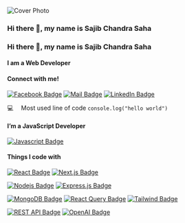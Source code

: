 ![Cover Photo](https://media.licdn.com/dms/image/D4E16AQGOWYGK8H6I6A/profile-displaybackgroundimage-shrink_350_1400/0/1735306831076?e=1742428800&v=beta&t=EPIFbekbUCSt8gFoddxbZgHAd60StwexjcdWweJ1n0I)  

### Hi there 👋, my name is Sajib Chandra Saha  



### Hi there 👋, my name is Sajib Chandra Saha  
#### I am a Web Developer  
#### Connect with me!  

[![Facebook Badge](https://img.shields.io/badge/Facebook-1877F2?style=for-the-badge&logo=facebook&logoColor=white)](https://www.facebook.com/sojib.saha.942145/)  [![Mail Badge](https://img.shields.io/badge/Gmail-D14836?style=for-the-badge&logo=gmail&logoColor=white)](mailto:sahasojib0155@gmail.com)  [![LinkedIn Badge](https://img.shields.io/badge/LinkedIn-0A66C2?style=for-the-badge&logo=linkedin&logoColor=white)](https://www.linkedin.com/in/sajib-chandra-saha/) 


:computer: &emsp;Most used line of code `console.log("hello world")`  
#### I’m a JavaScript Developer 
[![Javascript Badge](https://img.shields.io/badge/-Javascript-F0DB4F?style=for-the-badge&labelColor=black&logo=javascript&logoColor=F0DB4F)](#)  

#### Things I code with  
[![React Badge](https://img.shields.io/badge/-React-61DBFB?style=for-the-badge&labelColor=black&logo=react&logoColor=61DBFB)](#)  [![Next.js Badge](https://img.shields.io/badge/-Next.js-000000?style=for-the-badge&labelColor=black&logo=next.js&logoColor=white)](#)  

[![Nodejs Badge](https://img.shields.io/badge/-Nodejs-3C873A?style=for-the-badge&labelColor=black&logo=node.js&logoColor=3C873A)](#)  [![Express.js Badge](https://img.shields.io/badge/Express.js-000000?style=for-the-badge&logo=express&logoColor=white)](#) 
 
[![MongoDB Badge](https://img.shields.io/badge/MongoDB-4EA94B?style=for-the-badge&logo=mongodb&logoColor=white)](#)  [![React Query Badge](https://img.shields.io/badge/React%20Query-FF4154?style=for-the-badge&logo=react-query&logoColor=white)](#)  [![Tailwind Badge](https://img.shields.io/badge/Tailwind%20CSS-092749?style=for-the-badge&logo=tailwindcss&logoColor=06B6D4&labelColor=000000)](#) 
 

[![REST API Badge](https://img.shields.io/badge/REST%20API-02569B?style=for-the-badge&logo=api&logoColor=white)](#)  [![OpenAI Badge](https://img.shields.io/badge/OpenAI-412991?style=for-the-badge&logo=openai&logoColor=white)](#) 
 
